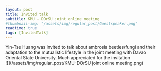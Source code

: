 ```yaml
---
layout: post
title: Invited talk
subtitle: KMU – DOrSU joint online meeting
#thumbnail-img: "/assets/img/regular_post/Guestspeaker.png"
readtime: true
tags: [InvitedTalk]
---
```


Yin-Tse Huang was invited to talk about ambrosia beetles/fungi and their adaptation to the mutualistic lifestyle in the joint meeting with Davao Oriental State University. Much appreciated for the invitation<br>
![](/assets/img/regular_post/KMU-DOrSU joint online meeting.png)<br>

